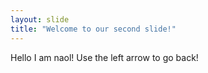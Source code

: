 ```yaml
---
layout: slide
title: "Welcome to our second slide!"
---
```

Hello I am naol!
Use the left arrow to go back!
